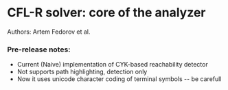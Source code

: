 # CFL-R solver: core of the analyzer

Authors: Artem Fedorov et al.

### Pre-release notes:

 - Current (Naive) implementation of CYK-based reachability detector
 - Not supports path highlighting, detection only
 - Now it uses unicode character coding of terminal symbols -- be carefull

 
